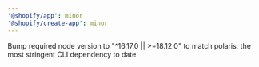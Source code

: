```yaml
---
'@shopify/app': minor
'@shopify/create-app': minor
---
```


Bump required node version to "^16.17.0 || >=18.12.0" to match polaris, the most stringent CLI dependency to date

